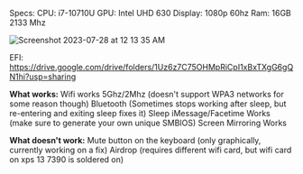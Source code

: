 Specs: 
CPU: i7-10710U
GPU: Intel UHD 630
Display: 1080p 60hz
Ram: 16GB 2133 Mhz

![Screenshot 2023-07-28 at 12 13 35 AM](https://github.com/DaddySwift/XPS-13-7390-MacOS/assets/93786629/65d7d9cd-c6d3-486c-ad6b-1fe6b8022007)

EFI: https://drive.google.com/drive/folders/1Uz6z7C75OHMpRiCpI1xBxTXgG6gQN1hi?usp=sharing


**What works:**
Wifi works 5Ghz/2Mhz (doesn't support WPA3 networks for some reason though)
Bluetooth (Sometimes stops working after sleep, but re-entering and exiting sleep fixes it)
Sleep 
iMessage/Facetime Works (make sure to generate your own unique SMBIOS)
Screen Mirroring Works

**What doesn't work:**
Mute button on the keyboard (only graphically, currently working on a fix) 
Airdrop (requires different wifi card, but wifi card on xps 13 7390 is soldered on)



